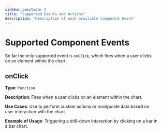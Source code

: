 ```yaml
---
sidebar_position: 2
title: "Supported Events and Actions"
description: "Description of each available Component Event"
---
```


# Supported Component Events

So far the only supported event is `onClick`, which fires when a user clicks on an element within the chart.

## onClick

**Type**: `function`

**Description**: Fires when a user clicks on an element within the chart.

**Use Cases**: Use to perform custom actions or manipulate data based on user interaction with the chart.

**Example of Usage**: Triggering a drill-down interaction by clicking on a bar in a bar chart.